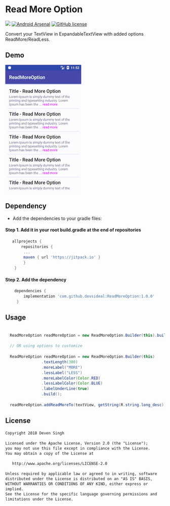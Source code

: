 # Read More Option
[![](https://jitpack.io/v/devsideal/ReadMoreOption.svg)](https://jitpack.io/#devsideal/ReadMoreOption/1.0.0)
[![Android Arsenal]( https://img.shields.io/badge/Android%20Arsenal-ReadMoreOption-green.svg?style=flat )]( https://android-arsenal.com/details/1/7058)
[![GitHub license](https://img.shields.io/github/license/dcendents/android-maven-gradle-plugin.svg)](http://www.apache.org/licenses/LICENSE-2.0.html)

Convert your TextView in ExpandableTextView with added options ReadMore/ReadLess.
## Demo
![ReadMoreOption](/assets/rmo-1.0.0.gif)

## Dependency
- Add the dependencies to your gradle files:

#### Step 1. Add it in your root build.gradle at the end of repositories
```gradle
   allprojects {
       repositories {
    	...
    	maven { url 'https://jitpack.io' }
    	}
    }
```

#### Step 2. Add the dependency
```gradle
    dependencies {
        implementation 'com.github.devsideal:ReadMoreOption:1.0.0'
     }

```

## Usage
```java

  ReadMoreOption readMoreOption = new ReadMoreOption.Builder(this).build();

  // OR using options to customize

  ReadMoreOption readMoreOption = new ReadMoreOption.Builder(this)
                .textLength(300)
                .moreLabel("MORE")
                .lessLabel("LESS")
                .moreLabelColor(Color.RED)
                .lessLabelColor(Color.BLUE)
                .labelUnderLine(true)
                .build();

  readMoreOption.addReadMoreTo(textView, getString(R.string.long_desc));

```

## License
```
Copyright 2018 Deven Singh

Licensed under the Apache License, Version 2.0 (the "License");
you may not use this file except in compliance with the License.
You may obtain a copy of the License at

   http://www.apache.org/licenses/LICENSE-2.0

Unless required by applicable law or agreed to in writing, software
distributed under the License is distributed on an "AS IS" BASIS,
WITHOUT WARRANTIES OR CONDITIONS OF ANY KIND, either express or implied.
See the License for the specific language governing permissions and
limitations under the License.
```